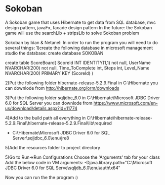 # Sokoban
A Sokoban game that uses Hibernate to get data from SQL database, mvc design pattern, javaFx, facade design pattern In the future: the Sokoban game will use the searchLib + stripsLib to solve Sokoban problem

Sokoban by Idan & Netanel:
In order to run the program you will need to do several things:
1)create the following database in microsoft management studio
the database: 
create database SOKOBAN

create table ScoreBoard(
			ScoreId INT IDENTITY(1,1) not null,
			UserName NVARCHAR(200) not null,
			Time_ToComplete int,
			Steps int,
			Level_Name NVARCHAR(200)
			PRIMARY KEY (ScoreId)
			)

2)Put the following folder hibernate-release-5.2.9.Final in C:\Hibernate
you can downlode from http://hibernate.org/orm/downloads

3)Put the following folder sqljdbc_6.0 in C:\Hibernate\Microsoft JDBC Driver 6.0 for SQL Server
you can downlode from https://www.microsoft.com/en-us/download/details.aspx?id=11774

4)Add to the build path all everything in C:\Hibernate\hibernate-release-5.2.9.Final\hibernate-release-5.2.9.Final\lib\required 
+ C:\Hibernate\Microsoft JDBC Driver 6.0 for SQL Server\sqljdbc_6.0\enu\jre8

5)Add the resources folder to project directory

5)Go to Run->Run Configurations Choose the 'Arguments' tab for your class
Add the below code in VM arguments: -Djava.library.path="C:\Microsoft JDBC Driver 6.0 for SQL Serve\sqljdb_6.0\enu\auth\x64"

Now you can run the the program :)
